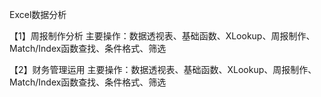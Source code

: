 Excel数据分析

【1】周报制作分析
主要操作：数据透视表、基础函数、XLookup、周报制作、Match/Index函数查找、条件格式、筛选

【2】财务管理运用
主要操作：数据透视表、基础函数、XLookup、周报制作、Match/Index函数查找、条件格式、筛选
